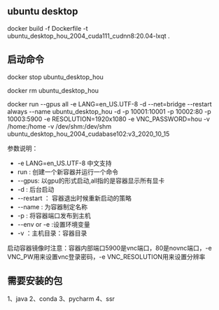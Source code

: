 ## ubuntu desktop

docker build  -f  Dockerfile -t ubuntu_desktop_hou_2004_cuda111_cudnn8:20.04-lxqt  .


## 启动命令

docker stop ubuntu_desktop_hou

docker rm ubuntu_desktop_hou

docker run --gpus all -e LANG=en_US.UTF-8  -d --net=bridge --restart always --name  ubuntu_desktop_hou -d -p 10001:10001 -p 10002:80 -p 10003:5900 -e RESOLUTION=1920x1080  -e VNC_PASSWORD=hou -v /home:/home -v /dev/shm:/dev/shm ubuntu_desktop_hou_2004_cudabase102:v3_2020_10_15

参数说明： 
* -e LANG=en_US.UTF-8 中文支持
* run : 创建一个新容器并运行一个命令
* --gpus: 以gpu的形式启动,all指的是容器显示所有显卡
* -d : 后台启动
* --restart ： 容器退出时候重新启动的策略
* --name : 为容器制定名称
* -p : 将容器端口发布到主机
* --env or -e :设置环境变量
* -v ：主机目录：容器目录

启动容器镜像时注意：容器内部端口5900是vnc端口，80是novnc端口，-e VNC_PW用来设置vnc登录密码，-e VNC_RESOLUTION用来设置分辨率

## 需要安装的包
1、java
2、conda
3、pycharm
4、ssr










